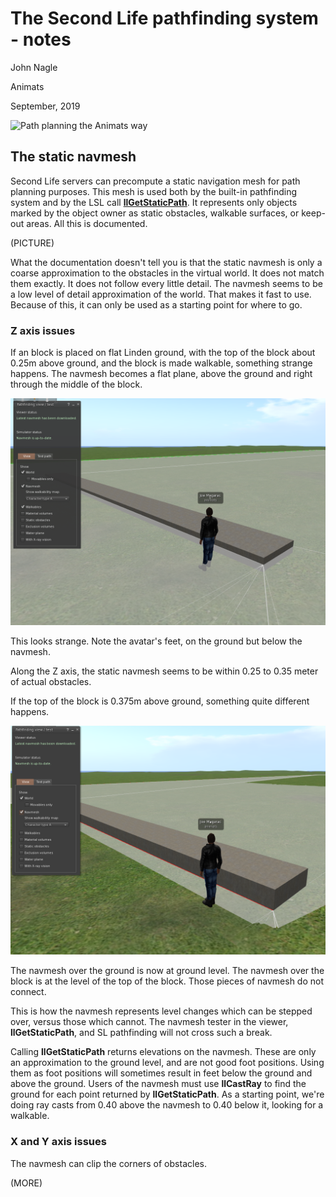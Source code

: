 # The Second Life pathfinding system - notes

John Nagle

Animats

September, 2019


![Path planning the Animats way](images/paththroughdoor.jpg)

## The static navmesh

Second Life servers can precompute a static navigation mesh for path planning purposes.
This mesh is used both by the built-in pathfinding system and by the LSL call
[**llGetStaticPath**](http://wiki.secondlife.com/wiki/LlGetStaticPath). 
It represents only objects marked by the object owner as static obstacles, walkable surfaces,
or keep-out areas. All this is documented.

(PICTURE)

What the documentation doesn't tell you is that the static navmesh is only a coarse approximation to the obstacles in the
virtual world. It does not match them exactly. It does not follow every little detail.
The navmesh seems to be a low level of detail approximation 
of the world. That makes it fast to use. 
Because of this, it can only be used as a starting point for where to go.

### Z axis issues

If an block is placed on flat Linden ground, with the top of the block about 0.25m above ground,
and the block is made walkable, something strange happens.
The navmesh becomes a flat plane, above the ground and right through the middle of the block.

![Block above ground by 0.25m](sandboxnavmesh0250.png)

This looks strange. Note the avatar's feet, on the ground but below the navmesh.

Along the Z axis, the static navmesh seems to be within 0.25 to 0.35 meter of actual obstacles.

If the top of the block is 0.375m above ground, something quite different happens.

![Block above ground by 0.375m](sandboxnavmesh0375.png)

The navmesh over the ground is now at ground level.
The navmesh over the block is at the level of the top
of the block.
Those pieces of navmesh do not connect.

This is how the navmesh represents level changes which can be stepped over, versus
those which cannot.
The navmesh tester in the viewer, **llGetStaticPath**, and SL pathfinding will not cross such a break.

Calling **llGetStaticPath** returns elevations on the navmesh.
These are only an approximation to the ground level, and are not good foot positions.
Using them as foot positions will sometimes result in feet below the ground and above the ground.
Users of the navmesh must use **llCastRay** to find the ground for each point returned
by **llGetStaticPath**. As a starting point, we're doing ray casts from 0.40 above the navmesh
to 0.40 below it, looking for a walkable. 

### X and Y axis issues

The navmesh can clip the corners of obstacles.

(MORE)



